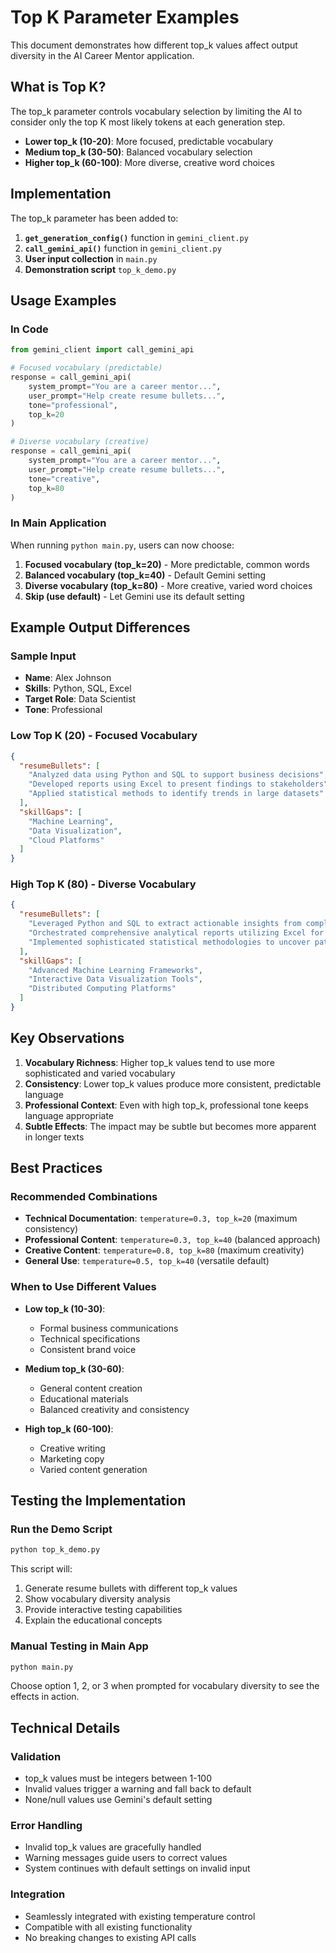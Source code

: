 # Top K Parameter Examples

This document demonstrates how different top_k values affect output diversity in the AI Career Mentor application.

## What is Top K?

The top_k parameter controls vocabulary selection by limiting the AI to consider only the top K most likely tokens at each generation step.

- **Lower top_k (10-20)**: More focused, predictable vocabulary
- **Medium top_k (30-50)**: Balanced vocabulary selection  
- **Higher top_k (60-100)**: More diverse, creative word choices

## Implementation

The top_k parameter has been added to:

1. **`get_generation_config()`** function in `gemini_client.py`
2. **`call_gemini_api()`** function in `gemini_client.py`
3. **User input collection** in `main.py`
4. **Demonstration script** `top_k_demo.py`

## Usage Examples

### In Code

```python
from gemini_client import call_gemini_api

# Focused vocabulary (predictable)
response = call_gemini_api(
    system_prompt="You are a career mentor...",
    user_prompt="Help create resume bullets...",
    tone="professional",
    top_k=20
)

# Diverse vocabulary (creative)
response = call_gemini_api(
    system_prompt="You are a career mentor...",
    user_prompt="Help create resume bullets...",
    tone="creative", 
    top_k=80
)
```

### In Main Application

When running `python main.py`, users can now choose:

1. **Focused vocabulary (top_k=20)** - More predictable, common words
2. **Balanced vocabulary (top_k=40)** - Default Gemini setting
3. **Diverse vocabulary (top_k=80)** - More creative, varied word choices
4. **Skip (use default)** - Let Gemini use its default setting

## Example Output Differences

### Sample Input
- **Name**: Alex Johnson
- **Skills**: Python, SQL, Excel
- **Target Role**: Data Scientist
- **Tone**: Professional

### Low Top K (20) - Focused Vocabulary
```json
{
  "resumeBullets": [
    "Analyzed data using Python and SQL to support business decisions",
    "Developed reports using Excel to present findings to stakeholders", 
    "Applied statistical methods to identify trends in large datasets"
  ],
  "skillGaps": [
    "Machine Learning",
    "Data Visualization", 
    "Cloud Platforms"
  ]
}
```

### High Top K (80) - Diverse Vocabulary  
```json
{
  "resumeBullets": [
    "Leveraged Python and SQL to extract actionable insights from complex datasets",
    "Orchestrated comprehensive analytical reports utilizing Excel for executive presentations",
    "Implemented sophisticated statistical methodologies to uncover patterns in extensive data repositories"
  ],
  "skillGaps": [
    "Advanced Machine Learning Frameworks",
    "Interactive Data Visualization Tools",
    "Distributed Computing Platforms"
  ]
}
```

## Key Observations

1. **Vocabulary Richness**: Higher top_k values tend to use more sophisticated and varied vocabulary
2. **Consistency**: Lower top_k values produce more consistent, predictable language
3. **Professional Context**: Even with high top_k, professional tone keeps language appropriate
4. **Subtle Effects**: The impact may be subtle but becomes more apparent in longer texts

## Best Practices

### Recommended Combinations

- **Technical Documentation**: `temperature=0.3, top_k=20` (maximum consistency)
- **Professional Content**: `temperature=0.3, top_k=40` (balanced approach)  
- **Creative Content**: `temperature=0.8, top_k=80` (maximum creativity)
- **General Use**: `temperature=0.5, top_k=40` (versatile default)

### When to Use Different Values

- **Low top_k (10-30)**: 
  - Formal business communications
  - Technical specifications
  - Consistent brand voice
  
- **Medium top_k (30-60)**:
  - General content creation
  - Educational materials
  - Balanced creativity and consistency
  
- **High top_k (60-100)**:
  - Creative writing
  - Marketing copy
  - Varied content generation

## Testing the Implementation

### Run the Demo Script
```bash
python top_k_demo.py
```

This script will:
1. Generate resume bullets with different top_k values
2. Show vocabulary diversity analysis
3. Provide interactive testing capabilities
4. Explain the educational concepts

### Manual Testing in Main App
```bash
python main.py
```

Choose option 1, 2, or 3 when prompted for vocabulary diversity to see the effects in action.

## Technical Details

### Validation
- top_k values must be integers between 1-100
- Invalid values trigger a warning and fall back to default
- None/null values use Gemini's default setting

### Error Handling
- Invalid top_k values are gracefully handled
- Warning messages guide users to correct values
- System continues with default settings on invalid input

### Integration
- Seamlessly integrated with existing temperature control
- Compatible with all existing functionality
- No breaking changes to existing API calls